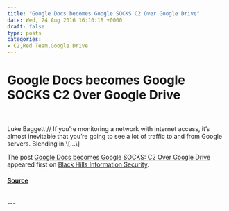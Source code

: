 ```yaml
---
title: "Google Docs becomes Google SOCKS C2 Over Google Drive"
date: Wed, 24 Aug 2016 16:16:18 +0000
draft: false
type: posts
categories: 
- C2,Red Team,Google Drive
---
```

# Google Docs becomes Google SOCKS C2 Over Google Drive

<br/>

<br/>
Luke Baggett // If you’re monitoring a network with internet access, it’s almost inevitable that you’re going to see a lot of traffic to and from Google servers. Blending in \[…\]

The post [Google Docs becomes Google SOCKS: C2 Over Google Drive](https://www.blackhillsinfosec.com/google-docs-becomes-google-socks-c2-over-google-drive/) appeared first on [Black Hills Information Security](https://www.blackhillsinfosec.com).

#### [Source](https://www.blackhillsinfosec.com/google-docs-becomes-google-socks-c2-over-google-drive/)

<br/>
---
